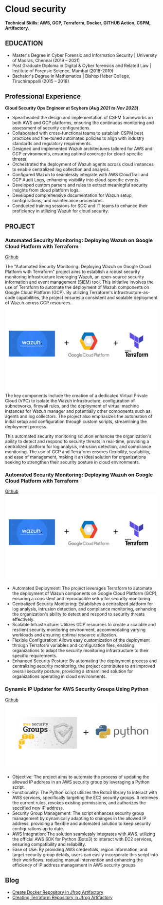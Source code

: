 # Cloud security 

#### Technical Skills: AWS, GCP, Terraform, Docker, GITHUB Action, CSPM, Artifactory.

## EDUCATION
 - Master's Degree in Cyber Forensic and Information Security | University of Madras, Chennai (2019 – 2021)
 - Post Graduate Diploma in Digital & Cyber forensics and Related Law | Institute of Forensic Science, Mumbai (2018-2019)
 - Bachelor's Degree in Mathematics | Bishop Heber College, Tiruchirappalli (2015 – 2018)

## Professional Experience
**Cloud Security Ops Engineer at Scybers (_Aug 2021 to Nov 2023_)**
 - Spearheaded the design and implementation of CSPM frameworks on both AWS and GCP platforms, ensuring the continuous monitoring and assessment of security configurations.
 - Collaborated with cross-functional teams to establish CSPM best practices and fine-tuned automated policies to align with industry standards and regulatory requirements.
 - Designed and implemented Wazuh architectures tailored for AWS and GCP environments, ensuring optimal coverage for cloud-specific threats.
 - Orchestrated the deployment of Wazuh agents across cloud instances to enable centralized log collection and analysis.
 - Configured Wazuh to seamlessly integrate with AWS CloudTrail and GCP Audit Logs, enhancing visibility into cloud-specific events.
 - Developed custom parsers and rules to extract meaningful security insights from cloud platform logs.
 - Developed comprehensive documentation for Wazuh setup, configurations, and maintenance procedures.
 - Conducted training sessions for SOC and IT teams to enhance their proficiency in utilizing Wazuh for cloud security.

## PROJECT
### Automated Security Monitoring: Deploying Wazuh on Google Cloud Platform with Terraform
[Github](https://github.com/SanjaiSaran/terraform-GCP)

The "Automated Security Monitoring: Deploying Wazuh on Google Cloud Platform with Terraform" project aims to establish a robust security monitoring infrastructure leveraging Wazuh, an open-source security information and event management (SIEM) tool. This initiative involves the use of Terraform to automate the deployment of Wazuh components on Google Cloud Platform (GCP). By utilizing Terraform's infrastructure-as-code capabilities, the project ensures a consistent and scalable deployment of Wazuh across GCP resources.
![Image](/assets/img/project_1.png)
The key components include the creation of a dedicated Virtual Private Cloud (VPC) to isolate the Wazuh infrastructure, configuration of subnetworks, firewall rules, and the deployment of virtual machine instances for Wazuh manager and potentially other components such as agents and log collectors. The project also emphasizes the automation of initial setup and configuration through custom scripts, streamlining the deployment process.

This automated security monitoring solution enhances the organization's ability to detect and respond to security threats in real-time, providing a centralized platform for log analysis, intrusion detection, and compliance monitoring. The use of GCP and Terraform ensures flexibility, scalability, and ease of management, making it an ideal solution for organizations seeking to strengthen their security posture in cloud environments.

### Automated Security Monitoring: Deploying Wazuh on Google Cloud Platform with Terraform
[Github](https://github.com/SanjaiSaran/terraform-GCP)
![Image](/assets/img/project_1.png)
 - Automated Deployment: The project leverages Terraform to automate the deployment of Wazuh components on Google Cloud Platform (GCP), ensuring a consistent and reproducible setup for security monitoring.
 - Centralized Security Monitoring: Establishes a centralized platform for log analysis, intrusion detection, and compliance monitoring, enhancing the organization's ability to detect and respond to security threats effectively.
 - Scalable Infrastructure: Utilizes GCP resources to create a scalable and resilient security monitoring environment, accommodating varying workloads and ensuring optimal resource utilization.
 - Flexible Configuration: Allows easy customization of the deployment through Terraform variables and configuration files, enabling organizations to adapt the security monitoring infrastructure to their specific requirements.
 - Enhanced Security Posture: By automating the deployment process and centralizing security monitoring, the project contributes to an improved overall security posture, providing a streamlined solution for organizations operating in cloud environments.

### Dynamic IP Updater for AWS Security Groups Using Python
[Github](https://github.com/SanjaiSaran/python-aws-sg-update)
![Image](/assets/img/project_2.png) 
 - Objective: The project aims to automate the process of updating the allowed IP address in an AWS security group by leveraging a Python script.
 - Functionality: The Python script utilizes the Boto3 library to interact with AWS services, specifically targeting the EC2 security groups. It retrieves the current rules, revokes existing permissions, and authorizes the specified new IP address.
 - Security Group Management: The script enhances security group management by dynamically adapting to changes in the allowed IP address, providing a flexible and automated solution to keep security configurations up to date.
 - AWS Integration: The solution seamlessly integrates with AWS, utilizing the official AWS SDK for Python (Boto3) to interact with EC2 services, ensuring compatibility and reliability.
 - Ease of Use: By providing AWS credentials, region information, and target security group details, users can easily incorporate this script into their workflows, reducing manual intervention and enhancing the efficiency of IP address management in AWS security groups.

## Blog
 - [Create Docker Repository in Jfrog Artifactory](https://medium.com/@1998sanjay.sanjay/create-docker-repository-in-jfrog-artifactory-c5b9f7a756e6)
 - [Creating Terraform Repository in Jfrog Artifactory](https://medium.com/@1998sanjay.sanjay/creating-terraform-repository-in-jfrog-artifactory-b2f57376384a) 
